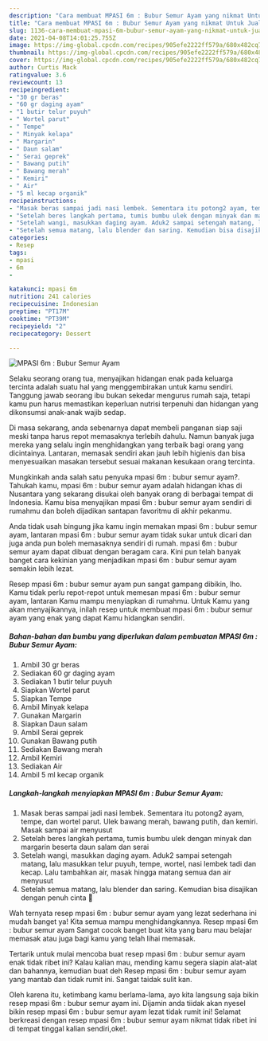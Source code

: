 ```yaml
---
description: "Cara membuat MPASI 6m : Bubur Semur Ayam yang nikmat Untuk Jualan"
title: "Cara membuat MPASI 6m : Bubur Semur Ayam yang nikmat Untuk Jualan"
slug: 1136-cara-membuat-mpasi-6m-bubur-semur-ayam-yang-nikmat-untuk-jualan
date: 2021-04-08T14:01:25.755Z
image: https://img-global.cpcdn.com/recipes/905efe2222ff579a/680x482cq70/mpasi-6m-bubur-semur-ayam-foto-resep-utama.jpg
thumbnail: https://img-global.cpcdn.com/recipes/905efe2222ff579a/680x482cq70/mpasi-6m-bubur-semur-ayam-foto-resep-utama.jpg
cover: https://img-global.cpcdn.com/recipes/905efe2222ff579a/680x482cq70/mpasi-6m-bubur-semur-ayam-foto-resep-utama.jpg
author: Curtis Mack
ratingvalue: 3.6
reviewcount: 13
recipeingredient:
- "30 gr beras"
- "60 gr daging ayam"
- "1 butir telur puyuh"
- " Wortel parut"
- " Tempe"
- " Minyak kelapa"
- " Margarin"
- " Daun salam"
- " Serai geprek"
- " Bawang putih"
- " Bawang merah"
- " Kemiri"
- " Air"
- "5 ml kecap organik"
recipeinstructions:
- "Masak beras sampai jadi nasi lembek. Sementara itu potong2 ayam, tempe, dan wortel parut. Ulek bawang merah, bawang putih, dan kemiri. Masak sampai air menyusut"
- "Setelah beres langkah pertama, tumis bumbu ulek dengan minyak dan margarin beserta daun salam dan serai"
- "Setelah wangi, masukkan daging ayam. Aduk2 sampai setengah matang, lalu masukkan telur puyuh, tempe, wortel, nasi lembek tadi dan kecap. Lalu tambahkan air, masak hingga matang semua dan air menyusut"
- "Setelah semua matang, lalu blender dan saring. Kemudian bisa disajikan dengan penuh cinta 🥰"
categories:
- Resep
tags:
- mpasi
- 6m
- 

katakunci: mpasi 6m  
nutrition: 241 calories
recipecuisine: Indonesian
preptime: "PT17M"
cooktime: "PT39M"
recipeyield: "2"
recipecategory: Dessert

---
```



![MPASI 6m : Bubur Semur Ayam](https://img-global.cpcdn.com/recipes/905efe2222ff579a/680x482cq70/mpasi-6m-bubur-semur-ayam-foto-resep-utama.jpg)

Selaku seorang orang tua, menyajikan hidangan enak pada keluarga tercinta adalah suatu hal yang menggembirakan untuk kamu sendiri. Tanggung jawab seorang ibu bukan sekedar mengurus rumah saja, tetapi kamu pun harus memastikan keperluan nutrisi terpenuhi dan hidangan yang dikonsumsi anak-anak wajib sedap.

Di masa  sekarang, anda sebenarnya dapat membeli panganan siap saji meski tanpa harus repot memasaknya terlebih dahulu. Namun banyak juga mereka yang selalu ingin menghidangkan yang terbaik bagi orang yang dicintainya. Lantaran, memasak sendiri akan jauh lebih higienis dan bisa menyesuaikan masakan tersebut sesuai makanan kesukaan orang tercinta. 



Mungkinkah anda salah satu penyuka mpasi 6m : bubur semur ayam?. Tahukah kamu, mpasi 6m : bubur semur ayam adalah hidangan khas di Nusantara yang sekarang disukai oleh banyak orang di berbagai tempat di Indonesia. Kamu bisa menyajikan mpasi 6m : bubur semur ayam sendiri di rumahmu dan boleh dijadikan santapan favoritmu di akhir pekanmu.

Anda tidak usah bingung jika kamu ingin memakan mpasi 6m : bubur semur ayam, lantaran mpasi 6m : bubur semur ayam tidak sukar untuk dicari dan juga anda pun boleh memasaknya sendiri di rumah. mpasi 6m : bubur semur ayam dapat dibuat dengan beragam cara. Kini pun telah banyak banget cara kekinian yang menjadikan mpasi 6m : bubur semur ayam semakin lebih lezat.

Resep mpasi 6m : bubur semur ayam pun sangat gampang dibikin, lho. Kamu tidak perlu repot-repot untuk memesan mpasi 6m : bubur semur ayam, lantaran Kamu mampu menyiapkan di rumahmu. Untuk Kamu yang akan menyajikannya, inilah resep untuk membuat mpasi 6m : bubur semur ayam yang enak yang dapat Kamu hidangkan sendiri.

<!--inarticleads1-->

##### Bahan-bahan dan bumbu yang diperlukan dalam pembuatan MPASI 6m : Bubur Semur Ayam:

1. Ambil 30 gr beras
1. Sediakan 60 gr daging ayam
1. Sediakan 1 butir telur puyuh
1. Siapkan  Wortel parut
1. Siapkan  Tempe
1. Ambil  Minyak kelapa
1. Gunakan  Margarin
1. Siapkan  Daun salam
1. Ambil  Serai geprek
1. Gunakan  Bawang putih
1. Sediakan  Bawang merah
1. Ambil  Kemiri
1. Sediakan  Air
1. Ambil 5 ml kecap organik




<!--inarticleads2-->

##### Langkah-langkah menyiapkan MPASI 6m : Bubur Semur Ayam:

1. Masak beras sampai jadi nasi lembek. Sementara itu potong2 ayam, tempe, dan wortel parut. Ulek bawang merah, bawang putih, dan kemiri. Masak sampai air menyusut
1. Setelah beres langkah pertama, tumis bumbu ulek dengan minyak dan margarin beserta daun salam dan serai
1. Setelah wangi, masukkan daging ayam. Aduk2 sampai setengah matang, lalu masukkan telur puyuh, tempe, wortel, nasi lembek tadi dan kecap. Lalu tambahkan air, masak hingga matang semua dan air menyusut
1. Setelah semua matang, lalu blender dan saring. Kemudian bisa disajikan dengan penuh cinta 🥰




Wah ternyata resep mpasi 6m : bubur semur ayam yang lezat sederhana ini mudah banget ya! Kita semua mampu menghidangkannya. Resep mpasi 6m : bubur semur ayam Sangat cocok banget buat kita yang baru mau belajar memasak atau juga bagi kamu yang telah lihai memasak.

Tertarik untuk mulai mencoba buat resep mpasi 6m : bubur semur ayam enak tidak ribet ini? Kalau kalian mau, mending kamu segera siapin alat-alat dan bahannya, kemudian buat deh Resep mpasi 6m : bubur semur ayam yang mantab dan tidak rumit ini. Sangat taidak sulit kan. 

Oleh karena itu, ketimbang kamu berlama-lama, ayo kita langsung saja bikin resep mpasi 6m : bubur semur ayam ini. Dijamin anda tiidak akan nyesel bikin resep mpasi 6m : bubur semur ayam lezat tidak rumit ini! Selamat berkreasi dengan resep mpasi 6m : bubur semur ayam nikmat tidak ribet ini di tempat tinggal kalian sendiri,oke!.

